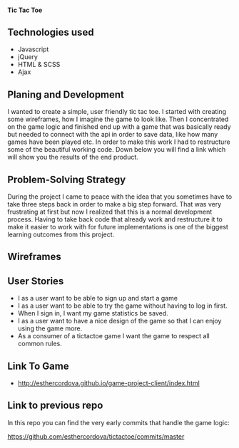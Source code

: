 #### Tic Tac Toe

## Technologies used
-   Javascript
-   jQuery
-   HTML & SCSS
-   Ajax

## Planing and Development

I wanted to create a simple, user friendly tic tac toe. I started with creating some wireframes, how I imagine the game to look like. Then I concentrated on the game logic and finished end up with a game that was basically ready but needed to connect with the api in order to save data, like how many games have been played etc. In order to make this work I had to restructure some of the beautiful working code. Down below you will find a link which will show you the results of the end product.

## Problem-Solving Strategy

During the project I came to peace with the idea that you sometimes have to take three steps back in order to make a big step forward. That was very frustrating at first but now I realized that this is a normal development process. Having to take back code that already work and restructure it to make it easier to work with for future implementations is one of the biggest learning outcomes from this project.

## Wireframes

## User Stories

-   I as a user want to be able to sign up and start a game
-   I as a user want to be able to try the game without having to log in first.
-   When I sign in, I want my game statistics be saved.
-   I as a user want to have a nice design of the game so that I can enjoy using the game more.
-   As a consumer of a tictactoe game I want the game to respect all common rules.

## Link To Game

-   http://esthercordova.github.io/game-project-client/index.html

## Link to previous repo

In this repo you can find the very early commits that handle the game logic:

https://github.com/esthercordova/tictactoe/commits/master
